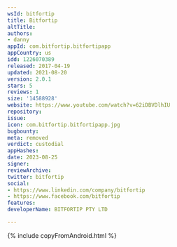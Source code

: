 ```yaml
---
wsId: bitfortip
title: Bitfortip
altTitle: 
authors:
- danny
appId: com.bitfortip.bitfortipapp
appCountry: us
idd: 1226070389
released: 2017-04-19
updated: 2021-08-20
version: 2.0.1
stars: 5
reviews: 1
size: '14588928'
website: https://www.youtube.com/watch?v=62iDBVDlhIU
repository: 
issue: 
icon: com.bitfortip.bitfortipapp.jpg
bugbounty: 
meta: removed
verdict: custodial
appHashes: 
date: 2023-08-25
signer: 
reviewArchive: 
twitter: bitfortip
social:
- https://www.linkedin.com/company/bitfortip
- https://www.facebook.com/bitfortip
features: 
developerName: BITFORTIP PTY LTD

---
```


{% include copyFromAndroid.html %}

